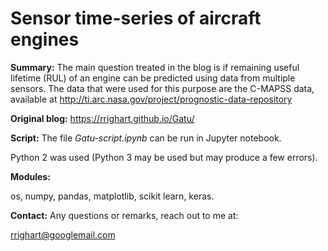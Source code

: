 # Sensor time-series of aircraft engines

**Summary:**
The main question treated in the blog is if remaining useful lifetime (RUL) of an engine can be predicted using data from multiple sensors. The data that were used for this purpose are the C-MAPSS data, available at http://ti.arc.nasa.gov/project/prognostic-data-repository

**Original blog:**
https://rrighart.github.io/Gatu/

**Script:**
The file *Gatu-script.ipynb* can be run in Jupyter notebook.

Python 2 was used (Python 3 may be used but may produce a few errors).

**Modules:**

os, numpy, pandas, matplotlib, scikit learn, keras.

**Contact:**
Any questions or remarks, reach out to me at:

rrighart@googlemail.com
